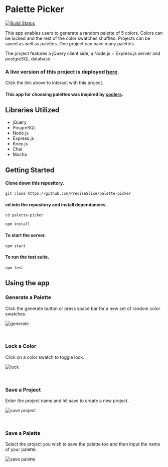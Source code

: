 # Palette Picker 

[![Build Status](https://travis-ci.org/PreciseSlice/palette-picker.svg?branch=master)](https://travis-ci.org/PreciseSlice/palette-picker)

This app enables users to generate a random palette of 5 colors. Colors can be locked and the rest of the color swatches shuffled. Projects can be saved as well as palettes. One project can have many palettes.

The project features a jQuery client side, a Node.js + Express.js server and postgreSQL database.    

### A live version of this project is deployed [here](https://palette--picker.herokuapp.com/).

Click the link above to interact with this project. 

#### This app for choosing palettes was inspired by [coolers](https://coolors.co/app).


## Libraries Utilized  

* jQuery
* PosgreSQL
* Node.js
* Express.js
* Knex.js
* Chai
* Mocha

## Getting Started 

#### Clone down this repository. 

`git clone https://github.com/PreciseSlice/palette-picker`

#### cd into the repository and install dependancies.

`cd palette-picker`

`npm install`

#### To start the server. 

`npm start`

#### To run the test suite.

`npm test`

## Using the app

### Generate a Palette

Click the generate button or press space bar for a new set of random color swatches.

![generate](https://media.giphy.com/media/fwWjr3g9FQaQ8EM118/giphy.gif)  

<br/>

### Lock a Color

Click on a color swatch to toggle lock.

![lock](https://media.giphy.com/media/uUlVBl1qr5YyUWh1oZ/giphy.gif)

<br/>

### Save a Project 

Enter the project name and hit save to create a new project. 

![save project](https://media.giphy.com/media/pcJXiyJbBkQKE4hL3a/giphy.gif)

<br/>

### Save a Palette

Select the project you wish to save the palette too and then input the name of your palette.

![save palette](https://media.giphy.com/media/Dr0rMzwfrh4zKBbLHz/giphy.gif)
